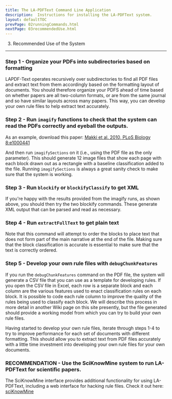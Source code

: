 ```yaml
---
title: The LA-PDFText Command Line Application
description:  Instructions for installing the LA-PDFText system.
layout: defaultTOC
prevPage: 02runningCommands.html
nextPage: 03recommendedUse.html
---
```


3. Recommended Use of the System 
---
### Step 1 - Organize your PDFs into subdirectories based on formatting

LAPDF-Text operates recursively over subdirectories to find all PDF files and extract text from them accordingly based on the formatting layout of documents. You should therefore organize your PDFS ahead of time based on whether papers are all two-column formats, or are from the same journal and so have similar layouts across many papers. This way, you can develop your own rule files to help extract text accurately.

### Step 2 - Run ```imagify``` functions to check that the system can read the PDFs correctly and eyeball the outputs. 

As an example, download this paper: [Makki et al. 2010, PLoS Biology 8:e1000441](http://www.plosbiology.org/article/fetchObject.action?uri=info%3Adoi%2F10.1371%2Fjournal.pbio.1000441&representation=PDF)

And then run ```imagifySections``` on it (i.e., using the PDF file as the only parameter). This should generate 12 image files that show each page with each block drawn out as a rectangle with a baseline classification added to the file. Running ```imagifySections``` is always a great sanity check to make sure that the system is working. 

### Step 3 - Run ```blockify``` or ```blockifyClassify``` to get XML

If you're happy with the results provided from the imagify runs, as shown above, you should then try the two blockify commands. These generate XML output that can be parsed and read as necessary. 

### Step 4 - Run ```extractFullText``` to get plain text
 
Note that this command will attempt to order the blocks to place text that does not form part of the main narrative at the end of the file. Making sure that the block classification is accurate is essential to make sure that the text is correctly ordered.

### Step 5 - Develop your own rule files with ```debugChunkFeatures```

If you run the ```debugChunkFeatures``` command on the PDF file, the system will generate a CSV file that you can use as a template for developing rules. If you open the CSV file in Excel, each row is a separate block and each column are the various features used to enact classification rules on each block. It is possible to code each rule column to improve the quality of the rules being used to classify each block. We will describe this process in more detail in another Wiki page on this site presently, but the file generated should provide a working model from which you can try to build your own rule files.  

Having started to develop your own rule files, iterate through steps 1-4 to try to improve performance for each set of documents with different formatting. This should allow you to extract text from PDF files accurately with a little time investment into developing your own rule files for your own documents. 

### RECOMMENDATION - Use the SciKnowMine system to run LA-PDFText for scientific papers.

The SciKnowMine interface provides additional functionality for using LA-PDFText, including a web interface for hacking rule files. Check it out here: [sciKnowMine](http://bmkeg.github.io/sciKnowMine/) 